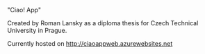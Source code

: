"Ciao! App" 

Created by Roman Lansky as a diploma thesis for Czech Technical University in Prague.

Currently hosted on http://ciaoappweb.azurewebsites.net

